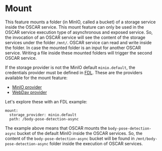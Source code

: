 # Mount

This feature mounts a folder (in MinIO, called a bucket) of a storage service inside the OSCAR service. This mount feature can only be used in the OSCAR service execution type of asynchronous and exposed service. So, the invocation of an OSCAR service will see the content of the storage services under the folder `/mnt/`. OSCAR service can read and write inside the folder. In case the mounted folder is an input for another OSCAR service. Writing a file inside these mounted folders will trigger the second OSCAR service.

If the storage provider is not the MinIO default `minio.default`, the credentials provider must be defined in [FDL](/fdl). These are the providers available for the mount feature:

 - [MinIO provider](/fdl/#minioprovider)
 - [WebDav provider](/fdl/#webdavprovider)

Let's explore these with an FDL example:

```
mount:
  storage_provider: minio.default
  path: /body-pose-detection-async
```

The example above means that OSCAR mounts the `body-pose-detection-async` bucket of the default MinIO inside the OSCAR services. So, the content of the `body-pose-detection-async` bucket will be found in `/mnt/body-pose-detection-async` folder inside the execution of OSCAR services.
